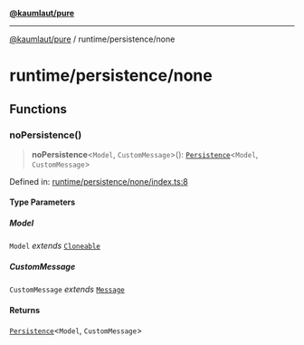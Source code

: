 [**@kaumlaut/pure**](../../README.md)

***

[@kaumlaut/pure](../../README.md) / runtime/persistence/none

# runtime/persistence/none

## Functions

### noPersistence()

> **noPersistence**\<`Model`, `CustomMessage`\>(): [`Persistence`](../persistence.md#persistence)\<`Model`, `CustomMessage`\>

Defined in: [runtime/persistence/none/index.ts:8](https://github.com/maxkaemmerer/pure/blob/d30a4bc91e164edceedaf0820bc185ec52d2032f/src/runtime/persistence/none/index.ts#L8)

#### Type Parameters

##### Model

`Model` *extends* [`Cloneable`](../../clone.md#cloneable)

##### CustomMessage

`CustomMessage` *extends* [`Message`](../../runtime.md#message)

#### Returns

[`Persistence`](../persistence.md#persistence)\<`Model`, `CustomMessage`\>
